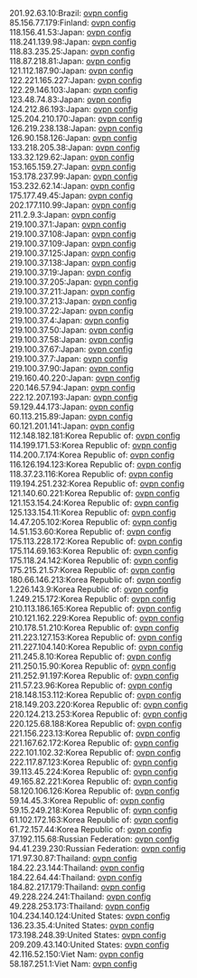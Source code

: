 201.92.63.10:Brazil: [ovpn config](vpn/201_92_63_10.ovpn)  
85.156.77.179:Finland: [ovpn config](vpn/85_156_77_179.ovpn)  
118.156.41.53:Japan: [ovpn config](vpn/118_156_41_53.ovpn)  
118.241.139.98:Japan: [ovpn config](vpn/118_241_139_98.ovpn)  
118.83.235.25:Japan: [ovpn config](vpn/118_83_235_25.ovpn)  
118.87.218.81:Japan: [ovpn config](vpn/118_87_218_81.ovpn)  
121.112.187.90:Japan: [ovpn config](vpn/121_112_187_90.ovpn)  
122.221.165.227:Japan: [ovpn config](vpn/122_221_165_227.ovpn)  
122.29.146.103:Japan: [ovpn config](vpn/122_29_146_103.ovpn)  
123.48.74.83:Japan: [ovpn config](vpn/123_48_74_83.ovpn)  
124.212.86.193:Japan: [ovpn config](vpn/124_212_86_193.ovpn)  
125.204.210.170:Japan: [ovpn config](vpn/125_204_210_170.ovpn)  
126.219.238.138:Japan: [ovpn config](vpn/126_219_238_138.ovpn)  
126.90.158.126:Japan: [ovpn config](vpn/126_90_158_126.ovpn)  
133.218.205.38:Japan: [ovpn config](vpn/133_218_205_38.ovpn)  
133.32.129.62:Japan: [ovpn config](vpn/133_32_129_62.ovpn)  
153.165.159.27:Japan: [ovpn config](vpn/153_165_159_27.ovpn)  
153.178.237.99:Japan: [ovpn config](vpn/153_178_237_99.ovpn)  
153.232.62.14:Japan: [ovpn config](vpn/153_232_62_14.ovpn)  
175.177.49.45:Japan: [ovpn config](vpn/175_177_49_45.ovpn)  
202.177.110.99:Japan: [ovpn config](vpn/202_177_110_99.ovpn)  
211.2.9.3:Japan: [ovpn config](vpn/211_2_9_3.ovpn)  
219.100.37.1:Japan: [ovpn config](vpn/219_100_37_1.ovpn)  
219.100.37.108:Japan: [ovpn config](vpn/219_100_37_108.ovpn)  
219.100.37.109:Japan: [ovpn config](vpn/219_100_37_109.ovpn)  
219.100.37.125:Japan: [ovpn config](vpn/219_100_37_125.ovpn)  
219.100.37.138:Japan: [ovpn config](vpn/219_100_37_138.ovpn)  
219.100.37.19:Japan: [ovpn config](vpn/219_100_37_19.ovpn)  
219.100.37.205:Japan: [ovpn config](vpn/219_100_37_205.ovpn)  
219.100.37.211:Japan: [ovpn config](vpn/219_100_37_211.ovpn)  
219.100.37.213:Japan: [ovpn config](vpn/219_100_37_213.ovpn)  
219.100.37.22:Japan: [ovpn config](vpn/219_100_37_22.ovpn)  
219.100.37.4:Japan: [ovpn config](vpn/219_100_37_4.ovpn)  
219.100.37.50:Japan: [ovpn config](vpn/219_100_37_50.ovpn)  
219.100.37.58:Japan: [ovpn config](vpn/219_100_37_58.ovpn)  
219.100.37.67:Japan: [ovpn config](vpn/219_100_37_67.ovpn)  
219.100.37.7:Japan: [ovpn config](vpn/219_100_37_7.ovpn)  
219.100.37.90:Japan: [ovpn config](vpn/219_100_37_90.ovpn)  
219.160.40.220:Japan: [ovpn config](vpn/219_160_40_220.ovpn)  
220.146.57.94:Japan: [ovpn config](vpn/220_146_57_94.ovpn)  
222.12.207.193:Japan: [ovpn config](vpn/222_12_207_193.ovpn)  
59.129.44.173:Japan: [ovpn config](vpn/59_129_44_173.ovpn)  
60.113.215.89:Japan: [ovpn config](vpn/60_113_215_89.ovpn)  
60.121.201.141:Japan: [ovpn config](vpn/60_121_201_141.ovpn)  
112.148.182.181:Korea Republic of: [ovpn config](vpn/112_148_182_181.ovpn)  
114.199.171.53:Korea Republic of: [ovpn config](vpn/114_199_171_53.ovpn)  
114.200.7.174:Korea Republic of: [ovpn config](vpn/114_200_7_174.ovpn)  
116.126.194.123:Korea Republic of: [ovpn config](vpn/116_126_194_123.ovpn)  
118.37.23.116:Korea Republic of: [ovpn config](vpn/118_37_23_116.ovpn)  
119.194.251.232:Korea Republic of: [ovpn config](vpn/119_194_251_232.ovpn)  
121.140.60.221:Korea Republic of: [ovpn config](vpn/121_140_60_221.ovpn)  
121.153.154.24:Korea Republic of: [ovpn config](vpn/121_153_154_24.ovpn)  
125.133.154.11:Korea Republic of: [ovpn config](vpn/125_133_154_11.ovpn)  
14.47.205.102:Korea Republic of: [ovpn config](vpn/14_47_205_102.ovpn)  
14.51.153.60:Korea Republic of: [ovpn config](vpn/14_51_153_60.ovpn)  
175.113.228.172:Korea Republic of: [ovpn config](vpn/175_113_228_172.ovpn)  
175.114.69.163:Korea Republic of: [ovpn config](vpn/175_114_69_163.ovpn)  
175.118.24.142:Korea Republic of: [ovpn config](vpn/175_118_24_142.ovpn)  
175.215.21.57:Korea Republic of: [ovpn config](vpn/175_215_21_57.ovpn)  
180.66.146.213:Korea Republic of: [ovpn config](vpn/180_66_146_213.ovpn)  
1.226.143.9:Korea Republic of: [ovpn config](vpn/1_226_143_9.ovpn)  
1.249.215.172:Korea Republic of: [ovpn config](vpn/1_249_215_172.ovpn)  
210.113.186.165:Korea Republic of: [ovpn config](vpn/210_113_186_165.ovpn)  
210.121.162.229:Korea Republic of: [ovpn config](vpn/210_121_162_229.ovpn)  
210.178.51.210:Korea Republic of: [ovpn config](vpn/210_178_51_210.ovpn)  
211.223.127.153:Korea Republic of: [ovpn config](vpn/211_223_127_153.ovpn)  
211.227.104.140:Korea Republic of: [ovpn config](vpn/211_227_104_140.ovpn)  
211.245.8.10:Korea Republic of: [ovpn config](vpn/211_245_8_10.ovpn)  
211.250.15.90:Korea Republic of: [ovpn config](vpn/211_250_15_90.ovpn)  
211.252.91.197:Korea Republic of: [ovpn config](vpn/211_252_91_197.ovpn)  
211.57.23.96:Korea Republic of: [ovpn config](vpn/211_57_23_96.ovpn)  
218.148.153.112:Korea Republic of: [ovpn config](vpn/218_148_153_112.ovpn)  
218.149.203.220:Korea Republic of: [ovpn config](vpn/218_149_203_220.ovpn)  
220.124.213.253:Korea Republic of: [ovpn config](vpn/220_124_213_253.ovpn)  
220.125.68.188:Korea Republic of: [ovpn config](vpn/220_125_68_188.ovpn)  
221.156.223.13:Korea Republic of: [ovpn config](vpn/221_156_223_13.ovpn)  
221.167.62.172:Korea Republic of: [ovpn config](vpn/221_167_62_172.ovpn)  
222.101.102.32:Korea Republic of: [ovpn config](vpn/222_101_102_32.ovpn)  
222.117.87.123:Korea Republic of: [ovpn config](vpn/222_117_87_123.ovpn)  
39.113.45.224:Korea Republic of: [ovpn config](vpn/39_113_45_224.ovpn)  
49.165.82.221:Korea Republic of: [ovpn config](vpn/49_165_82_221.ovpn)  
58.120.106.126:Korea Republic of: [ovpn config](vpn/58_120_106_126.ovpn)  
59.14.45.3:Korea Republic of: [ovpn config](vpn/59_14_45_3.ovpn)  
59.15.249.218:Korea Republic of: [ovpn config](vpn/59_15_249_218.ovpn)  
61.102.172.163:Korea Republic of: [ovpn config](vpn/61_102_172_163.ovpn)  
61.72.157.44:Korea Republic of: [ovpn config](vpn/61_72_157_44.ovpn)  
37.192.115.68:Russian Federation: [ovpn config](vpn/37_192_115_68.ovpn)  
94.41.239.230:Russian Federation: [ovpn config](vpn/94_41_239_230.ovpn)  
171.97.30.87:Thailand: [ovpn config](vpn/171_97_30_87.ovpn)  
184.22.23.144:Thailand: [ovpn config](vpn/184_22_23_144.ovpn)  
184.22.64.44:Thailand: [ovpn config](vpn/184_22_64_44.ovpn)  
184.82.217.179:Thailand: [ovpn config](vpn/184_82_217_179.ovpn)  
49.228.224.241:Thailand: [ovpn config](vpn/49_228_224_241.ovpn)  
49.228.253.173:Thailand: [ovpn config](vpn/49_228_253_173.ovpn)  
104.234.140.124:United States: [ovpn config](vpn/104_234_140_124.ovpn)  
136.23.35.4:United States: [ovpn config](vpn/136_23_35_4.ovpn)  
173.198.248.39:United States: [ovpn config](vpn/173_198_248_39.ovpn)  
209.209.43.140:United States: [ovpn config](vpn/209_209_43_140.ovpn)  
42.116.52.150:Viet Nam: [ovpn config](vpn/42_116_52_150.ovpn)  
58.187.251.1:Viet Nam: [ovpn config](vpn/58_187_251_1.ovpn)  
